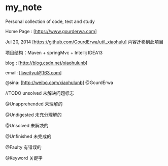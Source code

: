 my_note
=======

Personal collection of code, test and study

Home Page : [https://www.gourderwa.com]

Jul 20, 2014 [https://github.com/GourdErwa/util_xiaohulu] 内容迁移到此项目

项目结构：Maven + springMvc + Intellij IDEA13

blog :  [http://blog.csdn.net/xiaohulunb]

email:  [liweityut@163.com]

@sina:   [http://weibo.com/xiaohulunb]  @GourdErwa


//TODO unsolved  未解决问题标志
 
@Unapprehended  未理解的
 
@Undigested     未充分理解的

@Unsolved       未解决的

@Unfinished     未完成的

@Faulty         有错误的

@Keyword        关键字

